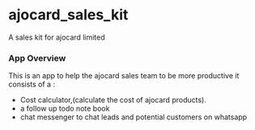# ajocard_sales_kit

A sales kit for ajocard limited

### App Overview
This is an app to help the ajocard sales team to be more productive
it consists of a :
- Cost calculator,(calculate the cost of ajocard products).
- a follow up todo note book
- chat messenger to chat leads and potential customers on whatsapp


